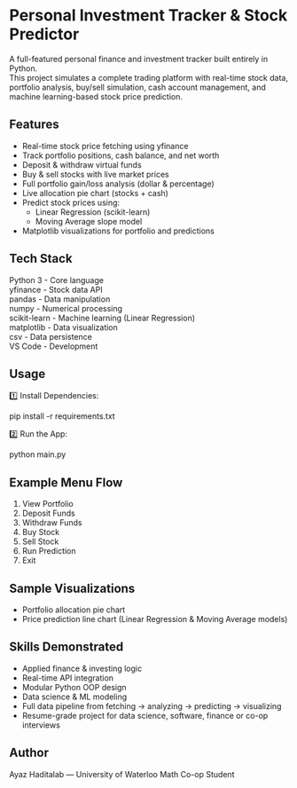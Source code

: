 # Personal Investment Tracker & Stock Predictor

A full-featured personal finance and investment tracker built entirely in Python.  
This project simulates a complete trading platform with real-time stock data, portfolio analysis, buy/sell simulation, cash account management, and machine learning-based stock price prediction.

## Features

- Real-time stock price fetching using yfinance
- Track portfolio positions, cash balance, and net worth
- Deposit & withdraw virtual funds
- Buy & sell stocks with live market prices
- Full portfolio gain/loss analysis (dollar & percentage)
- Live allocation pie chart (stocks + cash)
- Predict stock prices using:
    - Linear Regression (scikit-learn)
    - Moving Average slope model
- Matplotlib visualizations for portfolio and predictions

## Tech Stack

Python 3 - Core language  
yfinance - Stock data API  
pandas - Data manipulation  
numpy - Numerical processing  
scikit-learn - Machine learning (Linear Regression)  
matplotlib - Data visualization  
csv - Data persistence  
VS Code - Development

## Usage

1️⃣ Install Dependencies:

pip install -r requirements.txt

2️⃣ Run the App:

python main.py

## Example Menu Flow

1. View Portfolio  
2. Deposit Funds  
3. Withdraw Funds  
4. Buy Stock  
5. Sell Stock  
6. Run Prediction  
7. Exit

## Sample Visualizations

- Portfolio allocation pie chart
- Price prediction line chart (Linear Regression & Moving Average models)

## Skills Demonstrated

- Applied finance & investing logic
- Real-time API integration
- Modular Python OOP design
- Data science & ML modeling
- Full data pipeline from fetching → analyzing → predicting → visualizing
- Resume-grade project for data science, software, finance or co-op interviews

## Author

Ayaz Haditalab — University of Waterloo Math Co-op Student
